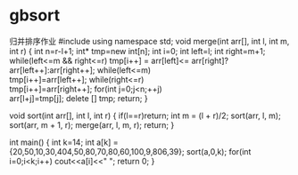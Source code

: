 # gbsort
归并排序作业
#include<iostream>
using namespace std;
void merge(int arr[], int l, int m, int r)
{
    int n=r-l+1;
    int* tmp=new int[n];
    int i=0;
    int left=l;
    int right=m+1;
    while(left<=m && right<=r)
    tmp[i++] = arr[left]<= arr[right]?arr[left++]:arr[right++];
    while(left<=m)   
    tmp[i++]=arr[left++];
    while(right<=r)    
    tmp[i++]=arr[right++];
    for(int j=0;j<n;++j)    
    arr[l+j]=tmp[j];
    delete [] tmp;
    return;
}

void sort(int arr[], int l, int r)
{
    if(l==r)return; 
    int m = (l + r)/2;
    sort(arr, l, m);
    sort(arr, m + 1, r);
    merge(arr, l, m, r);
    return;
}

int main()
{
    int k=14;
    int a[k] = {20,50,10,30,404,50,80,70,80,60,100,9,806,39};
    sort(a,0,k);
    for(int i=0;i<k;i++)
        cout<<a[i]<<" ";
    return 0;
}
